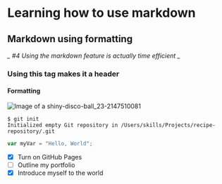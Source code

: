 # Learning how to use markdown
## Markdown using formatting
*_ #4 Using the markdown feature is actually time efficient _*
### Using this tag makes it a header
#### Formatting 


![Image of a shiny-disco-ball_23-2147510081](https://github.com/user-attachments/assets/c774bca7-4546-49a3-a5a4-bfab32ca2c3d)

```
$ git init
Initialized empty Git repository in /Users/skills/Projects/recipe-repository/.git
```

``` javascript
var myVar = "Hello, World";
```

- [x] Turn on GitHub Pages
- [ ] Outline my portfolio
- [x] Introduce myself to the world
